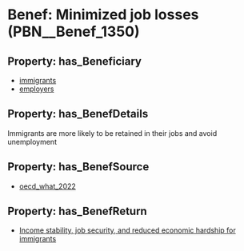 # Benef: __Minimized job losses__ (PBN__Benef_1350)

## Property: has_Beneficiary

* [immigrants](../Stakeholder/PBN__Stakeholder_489)
* [employers](../Stakeholder/PBN__Stakeholder_180)

## Property: has_BenefDetails

Immigrants are more likely to be retained in their jobs and avoid unemployment

## Property: has_BenefSource

* [oecd_what_2022](../Article/PBN__Article_287)

## Property: has_BenefReturn

* [Income stability, job security, and reduced economic hardship for immigrants](../BenefReturn/PBN__BenefReturn_1525)


